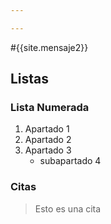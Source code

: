 ```yaml
---

---
```



#{{site.mensaje2}}



## Listas


### Lista Numerada
1. Apartado 1
2. Apartado 2 
3. Apartado 3
    - subapartado 4


### Citas

> Esto es una cita

